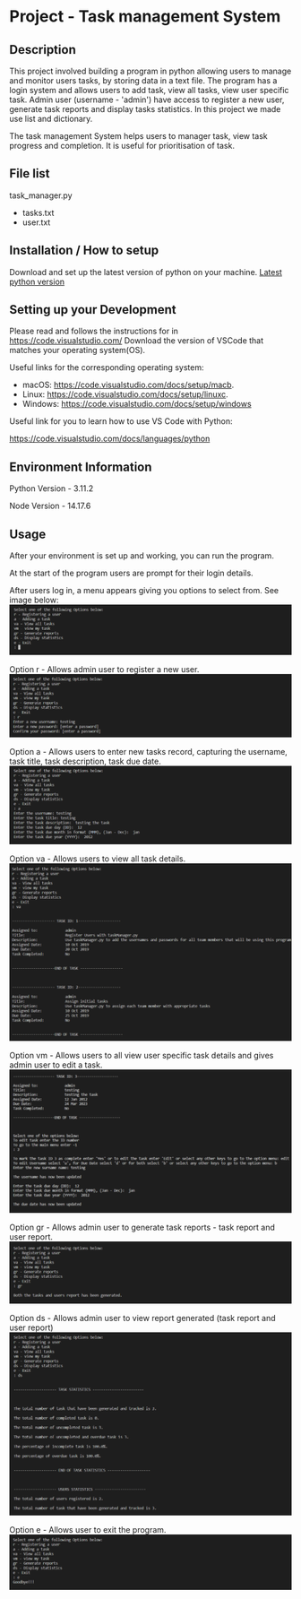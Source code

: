 # Project - Task management System
## Description
This project involved building a program in python allowing users to manage and monitor users tasks, by storing data in a text file. The program has a login system and allows users to add task, view all tasks, view user specific task.  Admin user (username - 'admin') have access to register a new user, generate task reports and display tasks statistics. In this project we made use list and dictionary.

The task management System helps users to manager task, view task progress and completion.  It is useful for prioritisation of task.


## File list
task_manager.py
- tasks.txt
- user.txt

## Installation / How to setup
Download and set up the latest version of python on your machine. [Latest python version](https://www.python.org/downloads/)

## Setting up your Development
Please read and follows the instructions for in https://code.visualstudio.com/
Download the version of VSCode that matches your operating system(OS).

Useful links for the corresponding operating system:
- macOS: https://code.visualstudio.com/docs/setup/macb.
- Linux: https://code.visualstudio.com/docs/setup/linuxc.
- Windows: https://code.visualstudio.com/docs/setup/windows

Useful link for you to learn how to use VS Code with Python:

https://code.visualstudio.com/docs/languages/python

## Environment Information
Python Version - 3.11.2

Node Version - 14.17.6

## Usage
After your environment is set up and working, you can run the program.

At the start of the program users are prompt for their login details.

After users log in, a menu appears giving you options to select from.  See image below:
<picture>
    <img src="/assets/images/project3/menu.png">
</picture>

Option r - Allows admin user to register a new user.
<picture>
    <img src="/assets/images/project3/option-1.png">
</picture>

Option a - Allows users to enter new tasks record, capturing the username, task title, task description,  task due date.
<picture>
    <img src="/assets/images/project3/option-2.png">
</picture>

Option va - Allows users to view all task details.
<picture>
    <img src="/assets/images/project3/option-3.png">
</picture>

Option vm - Allows users to all view user specific task details and gives admin user to edit a task.
<picture>
    <img src="/assets/images/project3/option-4.png">
</picture>

Option gr - Allows admin user to generate task reports - task report and user report.
<picture>
    <img src="/assets/images/project3/option-gr.png">
</picture>

Option ds - Allows admin user to view report generated (task report and user report)
<picture>
    <img src="/assets/images/project3/option-5.png">
</picture>

Option e - Allows user to exit the program.
<picture>
    <img src="/assets/images/project3/option-0.png">
</picture>
